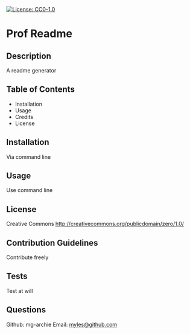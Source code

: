 [![License: CC0-1.0](https://licensebuttons.net/l/zero/1.0/80x15.png)](http://creativecommons.org/publicdomain/zero/1.0/) 

  # Prof Readme 
 
  ## Description 
 A readme generator 
 
  ## Table of Contents 
 - Installation 
 - Usage 
 - Credits 
 - License 

  ## Installation 
 Via command line 
 
  ## Usage 
 Use command line 
 
  ## License 
 Creative Commons 
 http://creativecommons.org/publicdomain/zero/1.0/ 

  ## Contribution Guidelines 
 Contribute freely 
 
  ## Tests 
 Test at will 

  ## Questions 
 Github: mg-archie 
 Email: myles@github.com